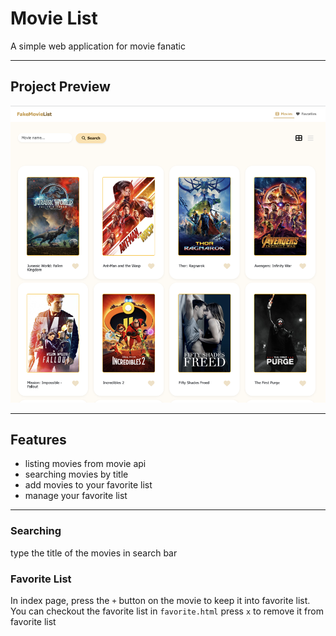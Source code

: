 # Movie List
A simple web application for movie fanatic

---

## Project Preview

![image](./Public/images/FakeMovieList.png)

---

## Features
- listing movies from movie api
- searching movies by title
- add movies to your favorite list
- manage your favorite list

---

### Searching
type the title of the movies in search bar
### Favorite List
In index page, press the `+` button on the movie to keep it into favorite list.
You can checkout the favorite list in `favorite.html`
press `x` to remove it from favorite list